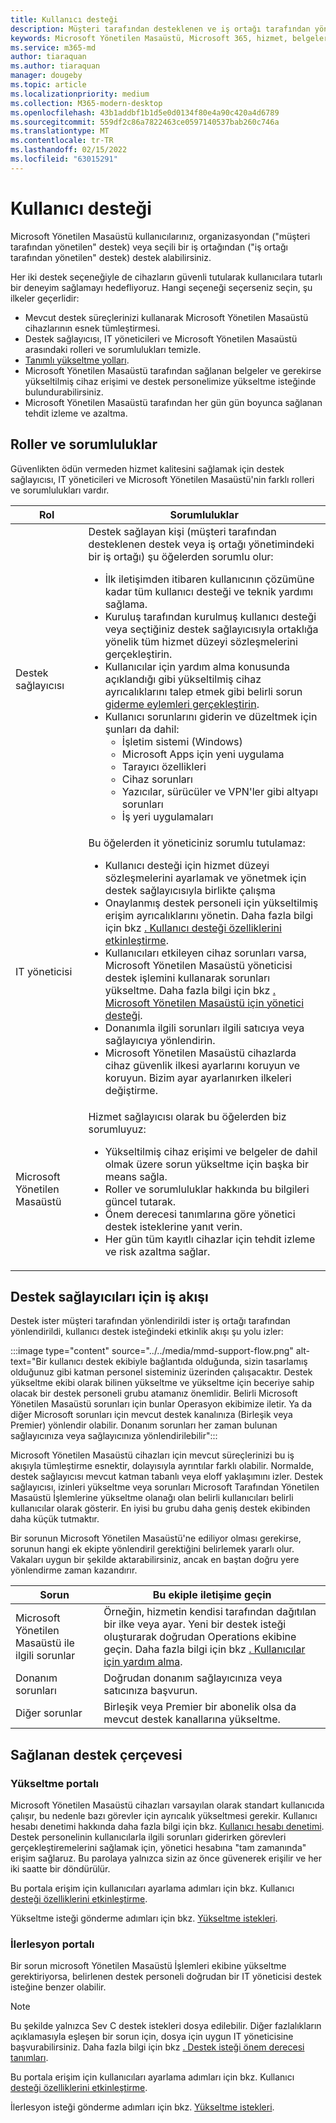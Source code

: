 ```yaml
---
title: Kullanıcı desteği
description: Müşteri tarafından desteklenen ve iş ortağı tarafından yönlendiren destek seçeneklerini açıklar.
keywords: Microsoft Yönetilen Masaüstü, Microsoft 365, hizmet, belgeler
ms.service: m365-md
author: tiaraquan
ms.author: tiaraquan
manager: dougeby
ms.topic: article
ms.localizationpriority: medium
ms.collection: M365-modern-desktop
ms.openlocfilehash: 43b1addbf1b1d5e0d0134f80e4a90c420a4d6789
ms.sourcegitcommit: 559df2c86a7822463ce0597140537bab260c746a
ms.translationtype: MT
ms.contentlocale: tr-TR
ms.lasthandoff: 02/15/2022
ms.locfileid: "63015291"
---
```

# <a name="user-support"></a>Kullanıcı desteği

Microsoft Yönetilen Masaüstü kullanıcılarınız, organizasyondan ("müşteri tarafından yönetilen" destek) veya seçili bir iş ortağından ("iş ortağı tarafından yönetilen" destek) destek alabilirsiniz.

Her iki destek seçeneğiyle de cihazların güvenli tutularak kullanıcılara tutarlı bir deneyim sağlamayı hedefliyoruz. Hangi seçeneği seçerseniz seçin, şu ilkeler geçerlidir:

- Mevcut destek süreçlerinizi kullanarak Microsoft Yönetilen Masaüstü cihazlarının esnek tümleştirmesi.
- Destek sağlayıcısı, IT yöneticileri ve Microsoft Yönetilen Masaüstü arasındaki rolleri ve sorumlulukları temizle.
- [Tanımlı yükseltme yolları](#workflow-for-support-providers).
- Microsoft Yönetilen Masaüstü tarafından sağlanan belgeler ve gerekirse yükseltilmiş cihaz erişimi ve destek personelimize yükseltme isteğinde bulundurabilirsiniz.
- Microsoft Yönetilen Masaüstü tarafından her gün gün boyunca sağlanan tehdit izleme ve azaltma.

## <a name="roles-and-responsibilities"></a>Roller ve sorumluluklar

Güvenlikten ödün vermeden hizmet kalitesini sağlamak için destek sağlayıcısı, IT yöneticileri ve Microsoft Yönetilen Masaüstü'nin farklı rolleri ve sorumlulukları vardır.

| Rol | Sorumluluklar |
| ------ | ------ |
| Destek sağlayıcısı | Destek sağlayan kişi (müşteri tarafından desteklenen destek veya iş ortağı yönetimindeki bir iş ortağı) şu öğelerden sorumlu olur: <ul><li>İlk iletişimden itibaren kullanıcının çözümüne kadar tüm kullanıcı desteği ve teknik yardımı sağlama.</li><li>Kuruluş tarafından kurulmuş kullanıcı desteği veya seçtiğiniz destek sağlayıcısıyla ortaklığa yönelik tüm hizmet düzeyi sözleşmelerini gerçekleştirin.</li><li>Kullanıcılar için yardım alma konusunda açıklandığı gibi yükseltilmiş cihaz ayrıcalıklarını talep etmek gibi belirli sorun [giderme eylemleri gerçekleştirin](../working-with-managed-desktop/end-user-support.md).</li><li>Kullanıcı sorunlarını giderin ve düzeltmek için şunları da dahil: <ul><li>İşletim sistemi (Windows)</li><li>Microsoft Apps için yeni uygulama</li><li>Tarayıcı özellikleri</li><li>Cihaz sorunları</li><li>Yazıcılar, sürücüler ve VPN'ler gibi altyapı sorunları</li><li>İş yeri uygulamaları</li></ul></ul> |
| IT yöneticisi | Bu öğelerden it yöneticiniz sorumlu tutulamaz: <ul><li>Kullanıcı desteği için hizmet düzeyi sözleşmelerini ayarlamak ve yönetmek için destek sağlayıcısıyla birlikte çalışma</li><li>Onaylanmış destek personeli için yükseltilmiş erişim ayrıcalıklarını yönetin. Daha fazla bilgi için bkz [. Kullanıcı desteği özelliklerini etkinleştirme](../get-started/enable-support.md).</li><li>Kullanıcıları etkileyen cihaz sorunları varsa, Microsoft Yönetilen Masaüstü yöneticisi destek işlemini kullanarak sorunları yükseltme. Daha fazla bilgi için bkz [. Microsoft Yönetilen Masaüstü için yönetici desteği](../working-with-managed-desktop/admin-support.md).</li><li>Donanımla ilgili sorunları ilgili satıcıya veya sağlayıcıya yönlendirin.</li><li>Microsoft Yönetilen Masaüstü cihazlarda cihaz güvenlik ilkesi ayarlarını koruyun ve koruyun. Bizim ayar ayarlanırken ilkeleri değiştirme. </li></ul> |
| Microsoft Yönetilen Masaüstü |Hizmet sağlayıcısı olarak bu öğelerden biz sorumluyuz: <ul><li>Yükseltilmiş cihaz erişimi ve belgeler de dahil olmak üzere sorun yükseltme için başka bir means sağla.</li><li>Roller ve sorumluluklar hakkında bu bilgileri güncel tutarak.</li><li>Önem derecesi tanımlarına göre yönetici destek isteklerine yanıt verin.</li><li>Her gün tüm kayıtlı cihazlar için tehdit izleme ve risk azaltma sağlar.</li></ul> |

## <a name="workflow-for-support-providers"></a>Destek sağlayıcıları için iş akışı

Destek ister müşteri tarafından yönlendirildi ister iş ortağı tarafından yönlendirildi, kullanıcı destek isteğindeki etkinlik akışı şu yolu izler:

:::image type="content" source="../../media/mmd-support-flow.png" alt-text="Bir kullanıcı destek ekibiyle bağlantıda olduğunda, sizin tasarlamış olduğunuz gibi katman personel sisteminiz üzerinden çalışacaktır. Destek yükseltme ekibi olarak bilinen yükseltme ve yükseltme için beceriye sahip olacak bir destek personeli grubu atamanız önemlidir. Belirli Microsoft Yönetilen Masaüstü sorunları için bunlar Operasyon ekibimize iletir. Ya da diğer Microsoft sorunları için mevcut destek kanalınıza (Birleşik veya Premier) yönlendir olabilir. Donanım sorunları her zaman bulunan sağlayıcınıza veya sağlayıcınıza yönlendirilebilir":::

Microsoft Yönetilen Masaüstü cihazları için mevcut süreçlerinizi bu iş akışıyla tümleştirme esnektir, dolayısıyla ayrıntılar farklı olabilir. Normalde, destek sağlayıcısı mevcut katman tabanlı veya eloff yaklaşımını izler. Destek sağlayıcısı, izinleri yükseltme veya sorunları Microsoft Tarafından Yönetilen Masaüstü İşlemlerine yükseltme olanağı olan belirli kullanıcıları belirli kullanıcılar olarak gösterir. En iyisi bu grubu daha geniş destek ekibinden daha küçük tutmaktır.

Bir sorunun Microsoft Yönetilen Masaüstü'ne ediliyor olması gerekirse, sorunun hangi ek ekipte yönlendiril gerektiğini belirlemek yararlı olur. Vakaları uygun bir şekilde aktarabilirsiniz, ancak en baştan doğru yere yönlendirme zaman kazandırır.

| Sorun | Bu ekiple iletişime geçin |
| ------ | ------ |
| Microsoft Yönetilen Masaüstü ile ilgili sorunlar | Örneğin, hizmetin kendisi tarafından dağıtılan bir ilke veya ayar. Yeni bir destek isteği oluşturarak doğrudan Operations ekibine geçin. Daha fazla bilgi için bkz [. Kullanıcılar için yardım alma](../working-with-managed-desktop/end-user-support.md).
| Donanım sorunları | Doğrudan donanım sağlayıcınıza veya satıcınıza başvurun.
| Diğer sorunlar| Birleşik veya Premier bir abonelik olsa da mevcut destek kanallarına yükseltme.

## <a name="provided-support-framework"></a>Sağlanan destek çerçevesi

### <a name="elevation-portal"></a>Yükseltme portalı

Microsoft Yönetilen Masaüstü cihazları varsayılan olarak standart kullanıcıda çalışır, bu nedenle bazı görevler için ayrıcalık yükseltmesi gerekir. Kullanıcı hesabı denetimi hakkında daha fazla bilgi için bkz. [Kullanıcı hesabı denetimi](/windows/security/identity-protection/user-account-control/user-account-control-overview). Destek personelinin kullanıcılarla ilgili sorunları giderirken [](../working-with-managed-desktop/end-user-support.md#elevation-requests) görevleri gerçekleştiremelerini sağlamak için, yönetici hesabına "tam zamanında" erişim sağlaruz. Bu parolaya yalnızca sizin az önce güvenerek erişilir ve her iki saatte bir döndürülür.  

Bu portala erişim için kullanıcıları ayarlama adımları için bkz. Kullanıcı [desteği özelliklerini etkinleştirme](../get-started/enable-support.md).

Yükseltme isteği gönderme adımları için bkz. [Yükseltme istekleri](../working-with-managed-desktop/end-user-support.md#elevation-requests).

### <a name="escalation-portal"></a>İlerlesyon portalı

Bir sorun microsoft Yönetilen Masaüstü İşlemleri ekibine yükseltme gerektiriyorsa, belirlenen destek personeli doğrudan bir IT yöneticisi destek isteğine benzer olabilir.  

> [!NOTE]
> Bu şekilde yalnızca Sev C destek istekleri dosya edilebilir. Diğer fazlalıkların açıklamasıyla eşleşen bir sorun için, dosya için uygun IT yöneticisine başvurabilirsiniz. Daha fazla bilgi için bkz [. Destek isteği önem derecesi tanımları](../working-with-managed-desktop/admin-support.md#support-request-severity-definitions).

Bu portala erişim için kullanıcıları ayarlama adımları için bkz. Kullanıcı [desteği özelliklerini etkinleştirme](../get-started/enable-support.md).

İlerlesyon isteği gönderme adımları için bkz. [Yükseltme istekleri](../working-with-managed-desktop/end-user-support.md#escalation-requests).
